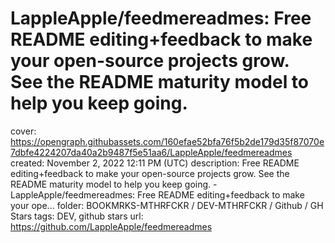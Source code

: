 # LappleApple/feedmereadmes: Free README editing+feedback to make your open-source projects grow. See the README maturity model to help you keep going.

cover: https://opengraph.githubassets.com/160efae52bfa76f5b2de179d35f87070e7dbfe4224207da40a2b9487f5e51aa6/LappleApple/feedmereadmes
created: November 2, 2022 12:11 PM (UTC)
description: Free README editing+feedback to make your open-source projects grow. See the README maturity model to help you keep going. - LappleApple/feedmereadmes: Free README editing+feedback to make your ope...
folder: BOOKMRKS-MTHRFCKR / DEV-MTHRFCKR / Github / GH Stars
tags: DEV, github stars
url: https://github.com/LappleApple/feedmereadmes